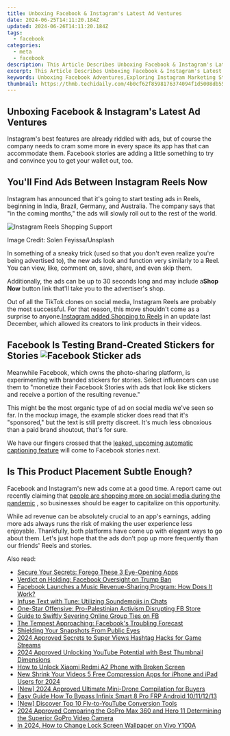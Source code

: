 ```yaml
---
title: Unboxing Facebook & Instagram's Latest Ad Ventures
date: 2024-06-25T14:11:20.184Z
updated: 2024-06-26T14:11:20.184Z
tags:
  - facebook
categories:
  - meta
  - facebook
description: This Article Describes Unboxing Facebook & Instagram's Latest Ad Ventures
excerpt: This Article Describes Unboxing Facebook & Instagram's Latest Ad Ventures
keywords: Unboxing Facebook Adventures,Exploring Instagram Marketing Strategies,Behind-the-Scenes of Social Media Ads,Facebook and Instagram Ad Innovations,Latest Trends in Digital Advertising by FB & IG,Unveiling Social Networking's New Ad Features,Analyzing the Impact of FB & IG Ad Campaigns
thumbnail: https://thmb.techidaily.com/4b0cf62f8598176374094f1d5008db55cda943f9c34511f05e37067a05b873ab.jpg
---
```


## Unboxing Facebook & Instagram's Latest Ad Ventures

 Instagram's best features are already riddled with ads, but of course the company needs to cram some more in every space its app has that can accommodate them. Facebook stories are adding a little something to try and convince you to get your wallet out, too.

## You'll Find Ads Between Instagram Reels Now

 Instagram has announced that it's going to start testing ads in Reels, beginning in India, Brazil, Germany, and Australia. The company says that "in the coming months," the ads will slowly roll out to the rest of the world.

![Instagram Reels Shopping Support](https://static1.makeuseofimages.com/wordpress/wp-content/uploads/2020/10/instagram-reels-shopping.jpg)

 Image Credit: Solen Feyissa/Unsplash

 In something of a sneaky trick (used so that you don't even realize you're being advertised to), the new ads look and function very similarly to a Reel. You can view, like, comment on, save, share, and even skip them.

 Additionally, the ads can be up to 30 seconds long and may include a**Shop Now** button link that'll take you to the advertiser's shop.

 Out of all the TikTok clones on social media, Instagram Reels are probably the most successful. For that reason, this move shouldn't come as a surprise to anyone.[Instagram added Shopping to Reels](https://www.makeuseof.com/instagram-reels-shopping-goes-live/) in an update last December, which allowed its creators to link products in their videos.

## Facebook Is Testing Brand-Created Stickers for Stories ![Facebook Sticker ads](https://static1.makeuseofimages.com/wordpress/wp-content/uploads/2021/04/facebook-sticker-ads-1.png)

 Meanwhile Facebook, which owns the photo-sharing platform, is experimenting with branded stickers for stories. Select influencers can use them to "monetize their Facebook Stories with ads that look like stickers and receive a portion of the resulting revenue."

 This might be the most organic type of ad on social media we've seen so far. In the mockup image, the example sticker does read that it's "sponsored," but the text is still pretty discreet. It's much less obnoxious than a paid brand shoutout, that's for sure.

 We have our fingers crossed that the [leaked, upcoming automatic captioning feature](https://www.makeuseof.com/facebook-stories-automatic-captions/https://www.makeuseof.com/facebook-stories-automatic-captions/) will come to Facebook stories next.

## Is This Product Placement Subtle Enough?

 Facebook and Instagram's new ads come at a good time. A report came out recently claiming that [people are shopping more on social media during the pandemic](https://www.makeuseof.com/report-people-shopping-on-social-media/) , so businesses should be eager to capitalize on this opportunity.

 While ad revenue can be absolutely crucial to an app's earnings, adding more ads always runs the risk of making the user experience less enjoyable. Thankfully, both platforms have come up with elegant ways to go about them. Let's just hope that the ads don't pop up more frequently than our friends' Reels and stories.


<ins class="adsbygoogle"
     style="display:block"
     data-ad-format="autorelaxed"
     data-ad-client="ca-pub-7571918770474297"
     data-ad-slot="1223367746"></ins>



<ins class="adsbygoogle"
     style="display:block"
     data-ad-client="ca-pub-7571918770474297"
     data-ad-slot="8358498916"
     data-ad-format="auto"
     data-full-width-responsive="true"></ins>

<span class="atpl-alsoreadstyle">Also read:</span>
<div><ul>
<li><a href="https://facebook.techidaily.com/secure-your-secrets-forego-these-3-eye-opening-apps/"><u>Secure Your Secrets: Forego These 3 Eye-Opening Apps</u></a></li>
<li><a href="https://facebook.techidaily.com/verdict-on-holding-facebook-oversight-on-trump-ban/"><u>Verdict on Holding: Facebook Oversight on Trump Ban</u></a></li>
<li><a href="https://facebook.techidaily.com/facebook-launches-a-music-revenue-sharing-program-how-does-it-work/"><u>Facebook Launches a Music Revenue-Sharing Program: How Does It Work?</u></a></li>
<li><a href="https://facebook.techidaily.com/infuse-text-with-tune-utilizing-soundemojis-in-chats/"><u>Infuse Text with Tune: Utilizing Soundemojis in Chats</u></a></li>
<li><a href="https://facebook.techidaily.com/one-star-offensive-pro-palestinian-activism-disrupting-fb-store/"><u>One-Star Offensive: Pro-Palestinian Activism Disrupting FB Store</u></a></li>
<li><a href="https://facebook.techidaily.com/guide-to-swiftly-severing-online-group-ties-on-fb/"><u>Guide to Swiftly Severing Online Group Ties on FB</u></a></li>
<li><a href="https://facebook.techidaily.com/the-tempest-approaching-facebooks-troubling-forecast/"><u>The Tempest Approaching: Facebook's Troubling Forecast</u></a></li>
<li><a href="https://facebook.techidaily.com/shielding-your-snapshots-from-public-eyes/"><u>Shielding Your Snapshots From Public Eyes</u></a></li>
<li><a href="https://youtube-help.techidaily.com/2024-approved-secrets-to-super-views-hashtag-hacks-for-game-streams/"><u>2024 Approved  Secrets to Super Views  Hashtag Hacks for Game Streams</u></a></li>
<li><a href="https://youtube-help.techidaily.com/2024-approved-unlocking-youtube-potential-with-best-thumbnail-dimensions/"><u>2024 Approved  Unlocking YouTube Potential with Best Thumbnail Dimensions</u></a></li>
<li><a href="https://unlock-android.techidaily.com/how-to-unlock-xiaomi-redmi-a2-phone-with-broken-screen-by-drfone-android/"><u>How to Unlock Xiaomi Redmi A2 Phone with Broken Screen</u></a></li>
<li><a href="https://video-ai-editor.techidaily.com/new-shrink-your-videos-5-free-compression-apps-for-iphone-and-ipad-users-for-2024/"><u>New Shrink Your Videos 5 Free Compression Apps for iPhone and iPad Users for 2024</u></a></li>
<li><a href="https://article-helps.techidaily.com/new-2024-approved-ultimate-mini-drone-compilation-for-buyers/"><u>[New] 2024 Approved  Ultimate Mini-Drone Compilation for Buyers</u></a></li>
<li><a href="https://bypass-frp.techidaily.com/easy-guide-how-to-bypass-infinix-smart-8-pro-frp-android-10111213-by-drfone-android/"><u>Easy Guide How To Bypass Infinix Smart 8 Pro FRP Android 10/11/12/13</u></a></li>
<li><a href="https://youtube-videos.techidaily.com/new-discover-top-10-flv-to-youtube-conversion-tools/"><u>[New] Discover Top 10 Flv-to-YouTube Conversion Tools</u></a></li>
<li><a href="https://extra-lessons.techidaily.com/2024-approved-comparing-the-gopro-max-360-and-hero-11-determining-the-superior-gopro-video-camera/"><u>2024 Approved  Comparing the GoPro Max 360 and Hero 11  Determining the Superior GoPro Video Camera</u></a></li>
<li><a href="https://android-unlock.techidaily.com/in-2024-how-to-change-lock-screen-wallpaper-on-vivo-y100a-by-drfone-android/"><u>In 2024, How to Change Lock Screen Wallpaper on Vivo Y100A</u></a></li>
</ul></div>
